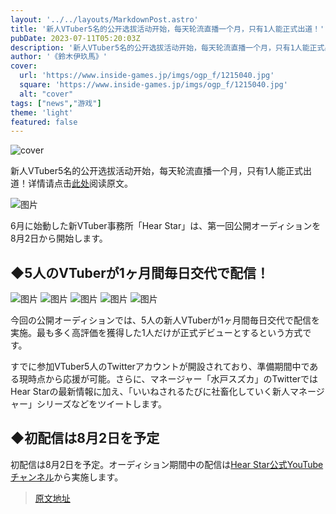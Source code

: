 ```yaml
---
layout: '../../layouts/MarkdownPost.astro'
title: '新人VTuber5名的公开选拔活动开始，每天轮流直播一个月，只有1人能正式出道！'
pubDate: 2023-07-11T05:20:03Z
description: '新人VTuber5名的公开选拔活动开始，每天轮流直播一个月，只有1人能正式出道！'
author: '《鈴木伊玖馬》'
cover:
  url: 'https://www.inside-games.jp/imgs/ogp_f/1215040.jpg'
  square: 'https://www.inside-games.jp/imgs/ogp_f/1215040.jpg'
  alt: "cover"
tags: ["news","游戏"]
theme: 'light'
featured: false
---
```


![cover](https://www.inside-games.jp/imgs/ogp_f/1215040.jpg)

新人VTuber5名的公开选拔活动开始，每天轮流直播一个月，只有1人能正式出道！详情请点击[此处](https://www.inside-games.jp/article/2023/07/11/147136.html)阅读原文。

![图片](https://www.inside-games.jp/imgs/zoom/1215040.png)

6月に始動した新VTuber事務所「Hear Star」は、第一回公開オーディションを8月2日から開始します。

## ◆5人のVTuberが1ヶ月間毎日交代で配信！

![图片](https://www.inside-games.jp/imgs/zoom/1215041.png)
![图片](https://www.inside-games.jp/imgs/zoom/1215042.png)
![图片](https://www.inside-games.jp/imgs/zoom/1215043.png)
![图片](https://www.inside-games.jp/imgs/zoom/1215044.png)
![图片](https://www.inside-games.jp/imgs/zoom/1215045.png)

今回の公開オーディションでは、5人の新人VTuberが1ヶ月間毎日交代で配信を実施。最も多く高評価を獲得した1人だけが正式デビューとするという方式です。

すでに参加VTuber5人のTwitterアカウントが開設されており、準備期間中である現時点から応援が可能。さらに、マネージャー「水戸スズカ」のTwitterではHear Starの最新情報に加え、「いいねされるたびに社畜化していく新人マネージャー」シリーズなどをツイートします。

## ◆初配信は8月2日を予定

初配信は8月2日を予定。オーディション期間中の配信は[Hear Star公式YouTubeチャンネル](https://www.youtube.com/@HearStar)から実施します。

>[原文地址](https://www.inside-games.jp/article/2023/07/11/147136.html)  
